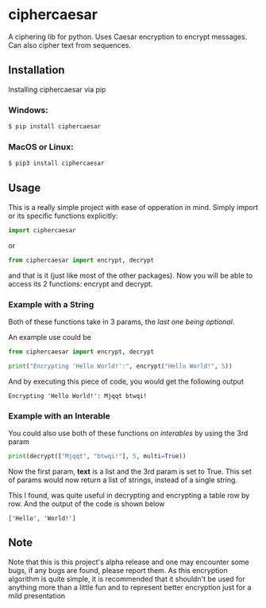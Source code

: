 # ciphercaesar
A ciphering lib for python. Uses Caesar encryption to encrypt messages. Can also cipher text from sequences.


## Installation
Installing ciphercaesar via pip

### Windows:
```sh
$ pip install ciphercaesar
```

### MacOS or Linux:
```sh
$ pip3 install ciphercaesar
```


## Usage
This is a really simple project with ease of opperation in mind. Simply import or its specific functions explicitly:

```python
import ciphercaesar
```
or
```python
from ciphercaesar import encrypt, decrypt
```
and that is it (just like most of the other packages). Now you will be able to access its 2 functions: encrypt and decrypt.

### Example with a String
Both of these functions take in 3 params, the *last one being optional*.

An example use could be
```python
from ciphercaesar import encrypt, decrypt

print("Encrypting 'Hello World!':", encrypt("Hello World!", 5))
```

And by executing this piece of code, you would get the following output
```
Encrypting 'Hello World!': Mjqqt btwqi!
```

### Example with an Interable

You could also use both of these functions on *interables* by using the 3rd param

```python
print(decrypt(["Mjqqt", "btwqi!"], 5, multi=True))
```
Now the first param, **text** is a list and the 3rd param is set to True. This set of params would now return a list of strings, instead of a single string.

This I found, was quite useful in decrypting and encrypting a table row by row. And the output of the code is shown below

```
['Hello', 'World!']
```


## Note
Note that this is this project's alpha release and one may encounter some bugs, if any bugs are found, please report them.
As this encryption algorithm is quite simple, it is recommended that it shouldn't be used for anything more than a little fun and to represent better encryption just for a mild presentation

